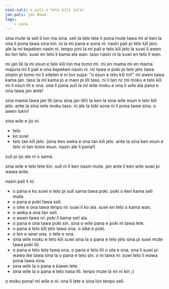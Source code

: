 ```yaml
---
nimi-suli: o pali e telo kili jelo!
jan-pali: jan Nowa
tags:
	- sona
---
```

sina mute la seli li lon ma sina. seli la telo lete li pona mute tawa mi a! ken la ona li pona tawa sina kin. ni la mi pana e sona ni: nasin pali pi telo kili jelo. ale la mi kepeken nasin ni. tenpo pini la mi pali e telo kili jelo la suwi li awen ko lon telo. suwi en telo li kama ala wan. taso nasin ni la suwi en telo li wan.

mi jan lili la mi esun e telo kili lon ma tomo mi. mi en mama mi en mama majuna mi li pali e ona kepeken nasin ni. mi tawa e poki pi telo jelo tawa sinpin pi tomo mi li sitelen e ni lon supa: "o esun e telo kili mi!" mi awen tawa kama jan. taso la mi kama jo e mani pi lili taso. ni li tan ni: mi moku e telo kili mi li esun lili e ona. ona li pona suli la mi wile moku e ona li wile ala pana e ona tawa jan ante!

sina mama tawa jan lili (anu sina jan lili!) la ken la sina wile esun e telo kili jelo. ante la sina wile moku taso. ni ale la toki sona ni li pona tawa sina. o awen lukin!

sina wile e ijo ni:

- telo
- ko suwi
- telo tan kili jelo. (sina ken weka e ona tan kili jelo. ante la sina ken esun e telo ni tan tomo esun. nasin ale li pona!)

suli pi ijo ale ni o sama.

sina wile e telo lete kin. suli ni li ken nasin mute. jan ante li ken wile suwi pi wawa ante.

nasin pali li ni:

- o pana e ko suwi e telo pi suli sama tawa poki. poki o ken kama seli mute.
- o pana e poki tawa seli.
- o sike e ona tawa tenpo ni: suwi li ko ala. suwi en telo o kama wan.
- o weka e ona tan seli.
- o awen tawa ni: poki li kama seli ala.
- o pana e ona tawa poki sin. sina o wile pana e poki ni tawa lete.
- o pana e telo kili jelo tawa ona. o sike e poki.
- o len e sewi ona. o lete e ona.
- sina wile moku e telo kili suwi sina la o pana e telo jelo sina pi suwi mute tawa poki lili.
- o pana e telo lete tawa ona. o pana e telo lili o uta e ona. ona li suwi pi wawa ike tawa sina la o pana e telo sin. o ni tawa ni: suwi telo li wawa pona tawa sina.
- sina wile la o pana e kiwen lete.
- sina wile la o pana e telo nasa lili. tenpo mute la mi ni kin ;)

o moku pona! mi wile e ni: ona li lete e sina lon tenpo seli.
